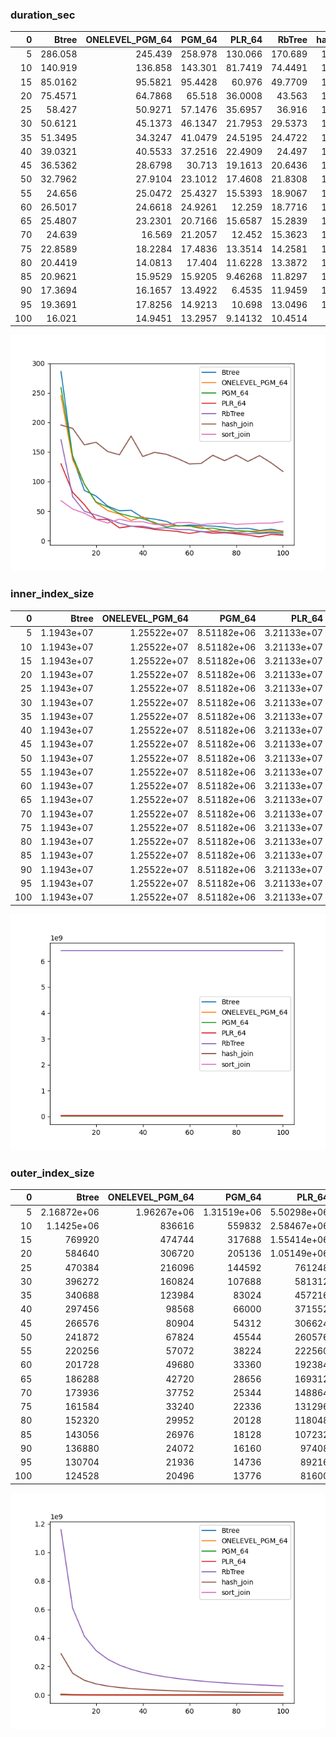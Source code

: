 ### duration_sec

|   0 |    Btree |   ONELEVEL_PGM_64 |   PGM_64 |    PLR_64 |   RbTree |   hash_join |   sort_join |
|----:|---------:|------------------:|---------:|----------:|---------:|------------:|------------:|
|   5 | 286.058  |          245.439  | 258.978  | 130.066   | 170.689  |     195.533 |     67.6763 |
|  10 | 140.919  |          136.858  | 143.301  |  81.7419  |  74.4491 |     189.895 |     53.5084 |
|  15 |  85.0162 |           95.5821 |  95.4428 |  60.976   |  49.7709 |     162.045 |     46.4294 |
|  20 |  75.4571 |           64.7868 |  65.518  |  36.0008  |  43.563  |     166.433 |     36.0226 |
|  25 |  58.427  |           50.9271 |  57.1476 |  35.6957  |  36.916  |     150.793 |     29.771  |
|  30 |  50.6121 |           45.1373 |  46.1347 |  21.7953  |  29.5373 |     145.229 |     36.4224 |
|  35 |  51.3495 |           34.3247 |  41.0479 |  24.5195  |  24.4722 |     176.885 |     32.0497 |
|  40 |  39.0321 |           40.5533 |  37.2516 |  22.4909  |  24.497  |     142.354 |     32.1336 |
|  45 |  36.5362 |           28.6798 |  30.713  |  19.1613  |  20.6436 |     149.318 |     27.565  |
|  50 |  32.7962 |           27.9104 |  23.1012 |  17.4608  |  21.8308 |     146.263 |     26.6033 |
|  55 |  24.656  |           25.0472 |  25.4327 |  15.5393  |  18.9067 |     138.754 |     30.6131 |
|  60 |  26.5017 |           24.6618 |  24.9261 |  12.259   |  18.7716 |     129.642 |     30.6968 |
|  65 |  25.4807 |           23.2301 |  20.7166 |  15.6587  |  15.2839 |     130.692 |     27.1352 |
|  70 |  24.639  |           16.569  |  21.2057 |  12.452   |  15.3623 |     144.426 |     28.8627 |
|  75 |  22.8589 |           18.2284 |  17.4836 |  13.3514  |  14.2581 |     135.344 |     29.9523 |
|  80 |  20.4419 |           14.0813 |  17.404  |  11.6228  |  13.3872 |     144.692 |     27.5575 |
|  85 |  20.9621 |           15.9529 |  15.9205 |   9.46268 |  11.8297 |     134.061 |     28.584  |
|  90 |  17.3694 |           16.1657 |  13.4922 |   6.4535  |  11.9459 |     143.882 |     29.648  |
|  95 |  19.3691 |           17.8256 |  14.9213 |  10.698   |  13.0496 |     131.489 |     29.7396 |
| 100 |  16.021  |           14.9451 |  13.2957 |   9.14132 |  10.4514 |     117.03  |     32.1734 |

![duration_sec.png](duration_sec.png)

### inner_index_size

|   0 |      Btree |   ONELEVEL_PGM_64 |      PGM_64 |      PLR_64 |   RbTree |   hash_join |   sort_join |
|----:|-----------:|------------------:|------------:|------------:|---------:|------------:|------------:|
|   5 | 1.1943e+07 |       1.25522e+07 | 8.51182e+06 | 3.21133e+07 |  6.4e+09 |         nan |         nan |
|  10 | 1.1943e+07 |       1.25522e+07 | 8.51182e+06 | 3.21133e+07 |  6.4e+09 |         nan |         nan |
|  15 | 1.1943e+07 |       1.25522e+07 | 8.51182e+06 | 3.21133e+07 |  6.4e+09 |         nan |         nan |
|  20 | 1.1943e+07 |       1.25522e+07 | 8.51182e+06 | 3.21133e+07 |  6.4e+09 |         nan |         nan |
|  25 | 1.1943e+07 |       1.25522e+07 | 8.51182e+06 | 3.21133e+07 |  6.4e+09 |         nan |         nan |
|  30 | 1.1943e+07 |       1.25522e+07 | 8.51182e+06 | 3.21133e+07 |  6.4e+09 |         nan |         nan |
|  35 | 1.1943e+07 |       1.25522e+07 | 8.51182e+06 | 3.21133e+07 |  6.4e+09 |         nan |         nan |
|  40 | 1.1943e+07 |       1.25522e+07 | 8.51182e+06 | 3.21133e+07 |  6.4e+09 |         nan |         nan |
|  45 | 1.1943e+07 |       1.25522e+07 | 8.51182e+06 | 3.21133e+07 |  6.4e+09 |         nan |         nan |
|  50 | 1.1943e+07 |       1.25522e+07 | 8.51182e+06 | 3.21133e+07 |  6.4e+09 |         nan |         nan |
|  55 | 1.1943e+07 |       1.25522e+07 | 8.51182e+06 | 3.21133e+07 |  6.4e+09 |         nan |         nan |
|  60 | 1.1943e+07 |       1.25522e+07 | 8.51182e+06 | 3.21133e+07 |  6.4e+09 |         nan |         nan |
|  65 | 1.1943e+07 |       1.25522e+07 | 8.51182e+06 | 3.21133e+07 |  6.4e+09 |         nan |         nan |
|  70 | 1.1943e+07 |       1.25522e+07 | 8.51182e+06 | 3.21133e+07 |  6.4e+09 |         nan |         nan |
|  75 | 1.1943e+07 |       1.25522e+07 | 8.51182e+06 | 3.21133e+07 |  6.4e+09 |         nan |         nan |
|  80 | 1.1943e+07 |       1.25522e+07 | 8.51182e+06 | 3.21133e+07 |  6.4e+09 |         nan |         nan |
|  85 | 1.1943e+07 |       1.25522e+07 | 8.51182e+06 | 3.21133e+07 |  6.4e+09 |         nan |         nan |
|  90 | 1.1943e+07 |       1.25522e+07 | 8.51182e+06 | 3.21133e+07 |  6.4e+09 |         nan |         nan |
|  95 | 1.1943e+07 |       1.25522e+07 | 8.51182e+06 | 3.21133e+07 |  6.4e+09 |         nan |         nan |
| 100 | 1.1943e+07 |       1.25522e+07 | 8.51182e+06 | 3.21133e+07 |  6.4e+09 |         nan |         nan |

![inner_index_size.png](inner_index_size.png)

### outer_index_size

|   0 |            Btree |   ONELEVEL_PGM_64 |           PGM_64 |           PLR_64 |      RbTree |   hash_join |   sort_join |
|----:|-----------------:|------------------:|-----------------:|-----------------:|------------:|------------:|------------:|
|   5 |      2.16872e+06 |       1.96267e+06 |      1.31519e+06 |      5.50298e+06 | 1.16019e+09 | 2.90047e+08 |         nan |
|  10 |      1.1425e+06  |  836616           | 559832           |      2.58467e+06 | 6.09072e+08 | 1.52268e+08 |         nan |
|  15 | 769920           |  474744           | 317688           |      1.55414e+06 | 4.1276e+08  | 1.0319e+08  |         nan |
|  20 | 584640           |  306720           | 205136           |      1.05149e+06 | 3.121e+08   | 7.8025e+07  |         nan |
|  25 | 470384           |  216096           | 144592           | 761248           | 2.50956e+08 | 6.2739e+07  |         nan |
|  30 | 396272           |  160824           | 107688           | 581312           | 2.09815e+08 | 5.24538e+07 |         nan |
|  35 | 340688           |  123984           |  83024           | 457216           | 1.80277e+08 | 4.50694e+07 |         nan |
|  40 | 297456           |   98568           |  66000           | 371552           | 1.58021e+08 | 3.95053e+07 |         nan |
|  45 | 266576           |   80904           |  54312           | 306624           | 1.40653e+08 | 3.51632e+07 |         nan |
|  50 | 241872           |   67824           |  45544           | 260576           | 1.26725e+08 | 3.16812e+07 |         nan |
|  55 | 220256           |   57072           |  38224           | 222560           | 1.15319e+08 | 2.88296e+07 |         nan |
|  60 | 201728           |   49680           |  33360           | 192384           | 1.05781e+08 | 2.64453e+07 |         nan |
|  65 | 186288           |   42720           |  28656           | 169312           | 9.77019e+07 | 2.44255e+07 |         nan |
|  70 | 173936           |   37752           |  25344           | 148864           | 9.07758e+07 | 2.2694e+07  |         nan |
|  75 | 161584           |   33240           |  22336           | 131296           | 8.47627e+07 | 2.11907e+07 |         nan |
|  80 | 152320           |   29952           |  20128           | 118048           | 7.95104e+07 | 1.98776e+07 |         nan |
|  85 | 143056           |   26976           |  18128           | 107232           | 7.48554e+07 | 1.87138e+07 |         nan |
|  90 | 136880           |   24072           |  16160           |  97408           | 7.07178e+07 | 1.76794e+07 |         nan |
|  95 | 130704           |   21936           |  14736           |  89216           | 6.70151e+07 | 1.67538e+07 |         nan |
| 100 | 124528           |   20496           |  13776           |  81600           | 6.36852e+07 | 1.59213e+07 |         nan |

![outer_index_size.png](outer_index_size.png)

